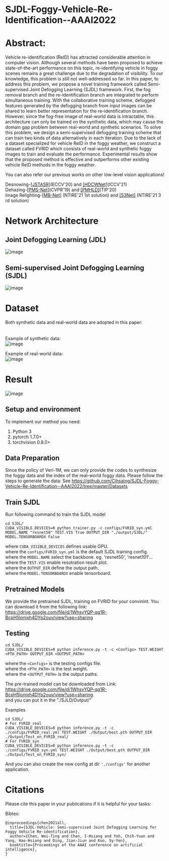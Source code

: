 # SJDL-Foggy-Vehicle-Re-Identification--AAAI2022

<!-- ![image](https://github.com/Cihsaing/SJDL-Foggy-Vehicle-Re-Identification--AAAI2022/blob/master/Poster.png) -->
<!-- ![image](https://github.com/Cihsaing/SJDL-Foggy-Vehicle-Re-Identification--AAAI2022/blob/master/fig/teasor_fig_1.png)
![image](https://github.com/Cihsaing/SJDL-Foggy-Vehicle-Re-Identification--AAAI2022/blob/master/fig/teasor_fig_2.png)
![image](https://github.com/Cihsaing/SJDL-Foggy-Vehicle-Re-Identification--AAAI2022/blob/master/fig/teasor_fig_3.png) -->

# Abstract:
Vehicle re-identification (ReID) has attracted considerable attention in computer vision. Although several methods have been proposed to achieve state-of-the-art performance on this topic, re-identifying vehicle in foggy scenes remains a great challenge due to the degradation of visibility. To our knowledge, this problem is still not well-addressed so far. In this paper, to address this problem, we propose a novel training framework called Semi-supervised Joint Defogging Learning (SJDL) framework. First, the fog removal branch and the re-identification branch are integrated to perform simultaneous training. With the collaborative training scheme, defogged features generated by the defogging branch from input images can be shared to learn better representation for the re-identification branch. However, since the fog-free image of real-world data is intractable, this architecture can only be trained on the synthetic data, which may cause the domain gap problem between real-world and synthetic scenarios. To solve this problem, we design a semi-supervised defogging training scheme that can train two kinds of data alternatively in each iteration. Due to the lack of a dataset specialized for vehicle ReID in the foggy weather, we construct a dataset called FVRID which consists of real-world and synthetic foggy images to train and evaluate the performance. Experimental results show that the proposed method is effective and outperforms other existing vehicle ReID methods in the foggy weather.


<!-- [[Paper Download]](https://openaccess.thecvf.com/content/ICCV2021/papers/Chen_ALL_Snow_Removed_Single_Image_Desnowing_Algorithm_Using_Hierarchical_Dual-Tree_ICCV_2021_paper.pdf)
[[Dataset Download]](https://ccncuedutw-my.sharepoint.com/:u:/g/personal/104501531_cc_ncu_edu_tw/EfCooq0sZxxNkB7F8HgCyKwB-sJQtVE59_Gpb9soatYi5A?e=5NjDhb)
[[Poster Download]](https://ntucc365-my.sharepoint.com/:b:/g/personal/f05943089_ntu_edu_tw/EXjU8U85nMZMkoHwqVCO_QEBlWvz9U803iinqfkLv3QrZg?e=3k0diD)
[[Slide Download]](https://ntucc365-my.sharepoint.com/:b:/g/personal/f05943089_ntu_edu_tw/EVUaKr-l1UNDoUeuInao0RkB6kv5MDMfUcUCNp96rRZeTA?e=5LYZSC) -->

You can also refer our previous works on other low-level vision applications!

Desnowing-[[JSTASR]](https://github.com/weitingchen83/JSTASR-DesnowNet-ECCV-2020)(ECCV'20) and [[HDCWNet]](https://github.com/weitingchen83/ICCV2021-Single-Image-Desnowing-HDCWNet)(ICCV'21)<br>
Dehazing-[[PMS-Net]](https://github.com/weitingchen83/PMS-Net)(CVPR'19) and [[PMHLD]](https://github.com/weitingchen83/Dehazing-PMHLD-Patch-Map-Based-Hybrid-Learning-DehazeNet-for-Single-Image-Haze-Removal-TIP-2020)(TIP'20)<br>
Image Relighting-[[MB-Net]](https://github.com/weitingchen83/NTIRE2021-Depth-Guided-Image-Relighting-MBNet) (NTIRE'21 1st solution) and [[S3Net]](https://github.com/dectrfov/NTIRE-2021-Depth-Guided-Image-Any-to-Any-relighting) (NTIRE'21 3 rd solution)<br>


# Network Architecture
## Joint Defogging Learning (JDL)
![image](https://github.com/Cihsaing/SJDL-Foggy-Vehicle-Re-Identification--AAAI2022/blob/master/fig/architecture.png)

## Semi-supervised Joint Defogging Learning (SJDL)
![image](https://github.com/Cihsaing/SJDL-Foggy-Vehicle-Re-Identification--AAAI2022/blob/master/fig/semi.png)



# Dataset
Both synthetic data and real-world data are adopted in this paper:<br><br><br>
Example of synthetic data:<br>
![image](https://github.com/Cihsaing/SJDL-Foggy-Vehicle-Re-Identification--AAAI2022/blob/master/fig/dataset_syn.png)

Example of real-world data:<br>
![image](https://github.com/Cihsaing/SJDL-Foggy-Vehicle-Re-Identification--AAAI2022/blob/master/fig/dataset_real.png)

<!-- 
[[Dataset Download]](https://ccncuedutw-my.sharepoint.com/:u:/g/personal/104501531_cc_ncu_edu_tw/EfCooq0sZxxNkB7F8HgCyKwB-sJQtVE59_Gpb9soatYi5A?e=5NjDhb)
![image](folder/csd.png)
 -->

# Result
![image](https://github.com/Cihsaing/SJDL-Foggy-Vehicle-Re-Identification--AAAI2022/blob/master/fig/quantitative.png)



## Setup and environment

To implement our method you need:

1. Python 3
2. pytorch 1.7.0+
3. torchvision 0.8.0+

## Data Preparation
Since the policy of Veri-1M, we can only provide the codes to synthesize the foggy data and the index of the real-world foggy data. Please follow the steps to generate the data:
See https://github.com/Cihsaing/SJDL-Foggy-Vehicle-Re-Identification--AAAI2022/tree/master/Datasets

## Train SJDL
Run following command to train the SJDL model
```
cd SJDL/
CUDA_VISIBLE_DEVICES=0 python trainer.py -c configs/FVRID_syn.yml MODEL.NAME "resnet50" TEST.VIS True OUTPUT_DIR "./output/SJDL/" MODEL.TENSORBOARDX False
```
where ```CUDA_VISIBLE_DEVICES``` defines usable GPU. <br> 
where the ```configs/FVRID_syn.yml``` is the default SJDL training config. <br> 
where the ```MODEL.NAME``` select the backbone. eg. 'resnet50', 'resnet101'... <br>
where the ```TEST.VIS``` enable resotration result plot. <br>
where the ```OUTPUT_DIR``` define the output path. <br>
where the ```MODEL.TENSORBOARDX``` enable tensorboard. <br>

## Pretrained Models
We provide the pretrained SJDL, training on FVRID for your convinint. You can download it from the following link: 
https://drive.google.com/file/d/1WhsvYQP-qg1R-BcpH5lonjxh4DYp2ouv/view?usp=sharing

## Testing
```
cd SJDL/
CUDA_VISIBLE_DEVICES=0 python inference.py -t -c <Configs> TEST.WEIGHT <PTH_PATH> OUTPUT_DIR <OUTPUT_PATH>
```
where the ```<Configs>``` is the testing configs file. <br>
where the ```<PTH_PATH>``` is the test weight. <br>
where the ```<OUTPUT_PATH>``` is the output paths. <br>

The pre-trained model can be downloaded from Link: <br>
https://drive.google.com/file/d/1WhsvYQP-qg1R-BcpH5lonjxh4DYp2ouv/view?usp=sharing. <br>
and you can put it in the "./SJLD/Output/"

Examples
```
cd SJDL/
# For FVRID_real
CUDA_VISIBLE_DEVICES=0 python inference.py -t -c ./configs/FVRID_real.yml TEST.WEIGHT ./Output/best.pth OUTPUT_DIR ./Output/Test_on_FVRID_real/
# For FVRID_syn
CUDA_VISIBLE_DEVICES=0 python inference.py -t -c ./configs/FVRID_syn.yml TEST.WEIGHT ./Output/best.pth OUTPUT_DIR ./Output/Test_on_FVRID_syn/
```
And you can also create the new config at dir ```'./configs'``` for another application.

# Citations
Please cite this paper in your publications if it is helpful for your tasks:    

Bibtex:
```
@inproceedings{chen2021all,
  title={SJDL-Vehicle: Semi-supervised Joint Defogging Learning for Foggy Vehicle Re-identification},
  author={Chen, Wei-Ting and Chen, I-Hsiang and Yeh, Chih-Yuan and Yang, Hao-Hsiang and Ding, Jian-Jiun and Kuo, Sy-Yen},
  booktitle={Proceedings of the AAAI conference on artificial intelligence},
}
```
